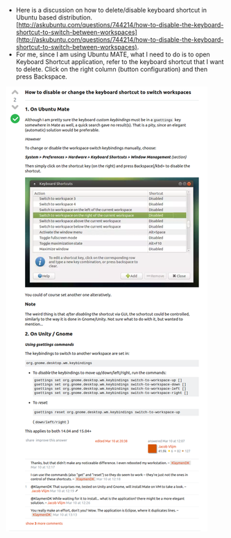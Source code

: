 * Here is a discussion on how to delete/disable keyboard shortcut in Ubuntu based distribution. [http://askubuntu.com/questions/744214/how-to-disable-the-keyboard-shortcut-to-switch-between-workspaces](http://askubuntu.com/questions/744214/how-to-disable-the-keyboard-shortcut-to-switch-between-workspaces).
* For me, since I am using Ubuntu MATE, what I need to do is to open Keyboard Shortcut application, refer to the keyboard shortcut that I want to delete. Click on the right column (button configuration) and then press Backspace.

![./20161127-0431-cet-deleting-keyboard-shortcut-in-ubuntu-1.png](./20161127-0431-cet-deleting-keyboard-shortcut-in-ubuntu-1.png)